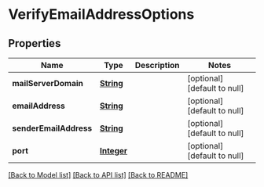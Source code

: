 # VerifyEmailAddressOptions
## Properties

Name | Type | Description | Notes
------------ | ------------- | ------------- | -------------
**mailServerDomain** | [**String**](string) |  | [optional] [default to null]
**emailAddress** | [**String**](string) |  | [optional] [default to null]
**senderEmailAddress** | [**String**](string) |  | [optional] [default to null]
**port** | [**Integer**](integer) |  | [optional] [default to null]

[[Back to Model list]](../README#documentation-for-models) [[Back to API list]](../README#documentation-for-api-endpoints) [[Back to README]](../README)

